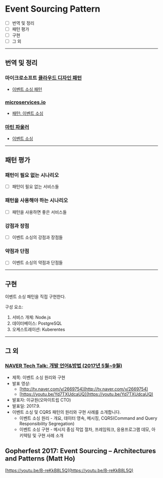 # Event Sourcing Pattern

- [ ] 번역 및 정리
- [ ] 패턴 평가
- [ ] 구현
- [ ] 그 외

---

## 번역 및 정리

### 마이크로소프트 [클라우드 디자인 패턴](https://docs.microsoft.com/ko-kr/azure/architecture/patterns/)
  
- [이벤트 소싱 패턴](microsoft/event.sourcing.md)

### [microservices.io](https://microservices.io)

- [패턴: 이벤트 소싱](microservies.io/event.sourcing.md)

### [마틴 파울러](https://martinfowler.com/)

- [이벤트 소싱](martinfowler/eventsourcing.md)

---

## 패턴 평가

### 패턴이 필요 없는 시나리오

- [ ] 패턴이 필요 없는 서비스들

### 패턴을 사용해야 하는 시나리오

- [ ] 패턴을 사용하면 좋은 서비스들

### 강점과 장점

- [ ] 이벤트 소싱의 강점과 장점들

### 약점과 단점

- [ ] 이벤트 소싱의 약점과 단점들 

---

## 구현

이벤트 소싱 패턴을 직접 구현한다.

구성 요소:

1. 서비스 개체: Node.js
1. 데이터베이스: PostgreSQL
1. 오케스트레이션: Kuberentes

---

## 그 외

### [NAVER Tech Talk: 개발 언어&방법 (2017년 5월~9월)](https://d2.naver.com/news/9972986)

- 제목: 이벤트 소싱 원리와 구현
- 발표 영상:
  - [http://tv.naver.com/v/2669754](http://tv.naver.com/v/2669754)
  - [https://youtu.be/Yd7TXUdcaUQ](https://youtu.be/Yd7TXUdcaUQ)
- 발표자: 이규원(오마이트립 CTO)
- 발표일: 2017.9.
- 이벤트 소싱 및 CQRS 패턴의 원리와 구현 사례를 소개합니다.
  - 이벤트 소싱 원리 - 개요, 데이터 영속, 메시징, CQRS(Command and Query Responsibility Segregation)
  - 이벤트 소싱 구현 - 메시지 중심 작업 절차, 프레임워크, 응용프로그램 데모, 아키텍팅 및 구현 사례 소개

## Gopherfest 2017: Event Sourcing – Architectures and Patterns (Matt Ho)

[https://youtu.be/B-reKkB8L5Q](https://youtu.be/B-reKkB8L5Q)
